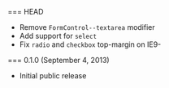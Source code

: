 === HEAD

* Remove `FormControl--textarea` modifier
* Add support for `select`
* Fix `radio` and `checkbox` top-margin on IE9-

=== 0.1.0 (September 4, 2013)

* Initial public release